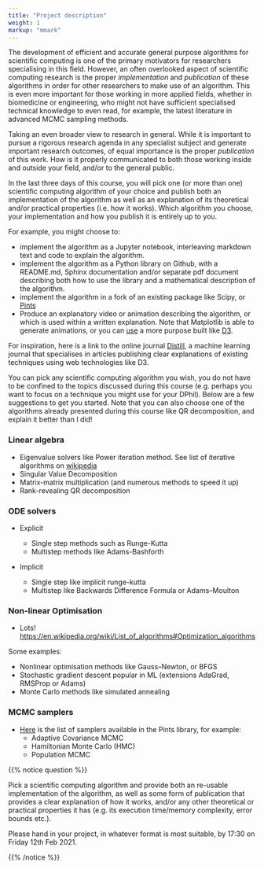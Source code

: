```yaml
---
title: "Project description"
weight: 1 
markup: "mmark"
---
```


The development of efficient and accurate general purpose algorithms for scientific 
computing is one of the primary motivators for researchers specialising in this field. 
However, an often overlooked aspect of scientific computing research is the proper 
*implementation* and *publication* of these algorithms in order for other researchers to 
make use of an algorithm. This is even more important for those working in more applied 
fields, whether in biomedicine or engineering, who might not have sufficient specialised 
technical knowledge to even read, for example, the latest literature in advanced MCMC 
sampling methods.

Taking an even broader view to research in general. While it is important to pursue a 
rigorous research agenda in any specialist subject and generate important research 
outcomes, of equal importance is the proper *publication* of this work. How is it 
properly communicated to both those working inside and outside your field, and/or to the 
general public.

In the last three days of this course, you will pick one (or more than one) scientific 
computing algorithm of your choice and publish both an implementation of the algorithm 
as well as an explanation of its theoretical and/or practical properties (i.e. how it 
works). Which algorithm you choose, your implementation and how you publish it is 
entirely up to you.

For example, you might choose to:
- implement the algorithm as a Jupyter notebook, interleaving markdown text and code to 
  explain the algorithm.
- implement the algorithm as a Python library on Github, with a README.md, Sphinx 
  documentation and/or separate pdf document describing both how to use the library and 
  a mathematical description of the algorithm.
- implement the algorithm in a fork of an existing package like Scipy, or 
  [Pints](https://github.com/pints-team/pints)
- Produce an explanatory video or animation describing the algorithm, or which is used 
  within a written explanation. Note that Matplotlib is able to generate animations, or 
  you can [use](https://observablehq.com/@d3/learn-d3-animation) a more purpose built 
  like [D3](https://d3js.org/).

For inspiration, here is a link to the online journal 
[Distill](https://distill.pub/about/), a machine learning journal that specialises in 
articles publishing clear explanations of existing techniques using web technologies 
like D3.

You can pick any scientific computing algorithm you wish, you do not have to be confined 
to the topics discussed during this course (e.g. perhaps you want to focus on a
technique you might use for your DPhil). Below are a few suggestions to get you started. 
Note that you can also choose one of the algorithms already presented during this course 
like QR decomposition, and explain it better than I did!

### Linear algebra

- Eigenvalue solvers like Power iteration method. See list of iterative algorithms on 
  [wikipedia](https://en.wikipedia.org/wiki/Eigenvalue_algorithm#Iterative_algorithms)
- Singular Value Decomposition
- Matrix-matrix multiplication (and numerous methods to speed it up)
- Rank-revealing QR decomposition

### ODE solvers 

- Explicit
  - Single step methods such as Runge-Kutta 
  - Multistep methods like Adams-Bashforth

- Implicit
  - Single step like implicit runge-kutta
  - Multistep like Backwards Difference Formula or Adams–Moulton

### Non-linear Optimisation
- Lots! https://en.wikipedia.org/wiki/List_of_algorithms#Optimization_algorithms

Some examples:

- Nonlinear optimisation methods like Gauss–Newton, or BFGS
- Stochastic gradient descent popular in ML (extensions AdaGrad, RMSProp or Adams)
- Monte Carlo methods like simulated annealing

### MCMC samplers

- [Here](https://pints.readthedocs.io/en/stable/mcmc_samplers/index.html) is the list of 
  samplers available in the Pints library, for example:
  - Adaptive Covariance MCMC
  - Hamiltonian Monte Carlo (HMC)
  - Population MCMC


{{% notice question %}}

Pick a scientific computing algorithm and provide both an re-usable implementation of 
the algorithm, as well as some form of publication that provides a clear explanation of 
how it works, and/or any other theoretical or practical properties it has (e.g. its 
execution time/memory complexity, error bounds etc.). 

Please hand in your project, in whatever format is most suitable, by 17:30 on Friday 
12th Feb 2021.

{{% /notice %}}
